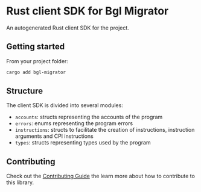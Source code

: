 # Rust client SDK for Bgl Migrator

An autogenerated Rust client SDK for the project.

## Getting started

From your project folder:

```bash
cargo add bgl-migrator
```

## Structure

The client SDK is divided into several modules:

- `accounts`: structs representing the accounts of the program
- `errors`: enums representing the program errors
- `instructions`: structs to facilitate the creation of instructions, instruction arguments and CPI instructions
- `types`: structs representing types used by the program

## Contributing

Check out the [Contributing Guide](./CONTRIBUTING.md) the learn more about how to contribute to this library.
